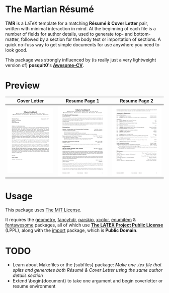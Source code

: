 # The Martian Résumé 
**TMR** is a LaTeX template for a matching **Résumé & Cover Letter** pair, written with minimal interaction in mind. At the beginning of each file is a number of fields for author details, used to generate top- and bottom-matter, followed by a section for the body text or importation of sections. A quick no-fuss way to get simple documents for use anywhere you need to look good.

This package was strongly influenced by (is really just a very lightweight version of) **posquit0**'s [**Awesome-CV**](https://github.com/posquit0/Awesome-CV).

# Preview
| Cover Letter | Resume Page 1 | Resume Page 2 |
|:---:|:---:|:---:|
| [![Cover Letter](/examples/coverletter.png?raw=true)](examples/coverletter-example.pdf) | [![Résumé Page 1](/examples/resume1.png?raw=true)](examples/resume-example.pdf) | [![Résumé Page 2](/examples/resume2.png?raw=true)](examples/resume-example.pdf) |

# Usage
This package uses [The MIT License](https://opensource.org/licenses/MIT). 

It requires the [geometry](http://mirror.aarnet.edu.au/pub/CTAN/macros/latex/contrib/geometry/geometry.pdf), [fancyhdr](http://mirror.aarnet.edu.au/pub/CTAN/macros/latex/contrib/fancyhdr/fancyhdr.pdf), [parskip](http://mirror.aarnet.edu.au/pub/CTAN/macros/latex/contrib/parskip/parskip-doc.pdf), [xcolor](http://mirror.aarnet.edu.au/pub/CTAN/macros/latex/contrib/xcolor/xcolor.pdf), [enumitem](http://mirror.aarnet.edu.au/pub/CTAN/macros/latex/contrib/enumitem/enumitem.pdf) & [fontawesome](http://mirror.aarnet.edu.au/pub/CTAN/fonts/fontawesome/doc/fontawesome.pdf) packages, all of which use [**The LATEX Project Public License**](http://www.latex-project.org/lppl) (LPPL), along with the [import](http://mirror.aarnet.edu.au/pub/CTAN/macros/latex/contrib/import/import.pdf) package, which is **Public Domain**.

# TODO
- Learn about Makefiles or the {subfiles} package: *Make one .tex file that splits and generates both Résumé & Cover Letter using the same author details section*
- Extend \begin{document} to take one argument and begin coverletter or resume environment